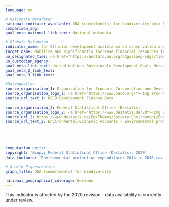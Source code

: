 ```yaml
---
language: en

# Nationale Metadaten
national_indicator_available: ODA (commitments) for biodiversity <br> Environmental protection expenditure
comparison_sdg: 
goal_meta_national_link_text: National metadata

# Globale Metadaten
indicator_name: (a) Official development assistance on conservation and sustainable use of biodiversity; and (b) revenue generated and finance mobilized from biodiversity-relevant economic instruments
target_name: Mobilize and significantly increase financial resources from all sources to conserve and sustainably use biodiversity and ecosystems
un_designated_tier: <a href="https://unstats.un.org/sdgs/iaeg-sdgs/tier-classification/" title="Click here for more information on the UN tier classification.">Tier I</a>
un_custodian_agency: 
goal_meta_link_text: United Nations Sustainable Development Goals Metadata
goal_meta_2_link_text: 
goal_meta_3_link_text: 

#Datenquellen
source_organisation_1: Organisation for Economic Co-operation and Development (OECD)
source_organisation_logo_1: <a href="https://www.oecd.org/"><img src="https://g205sdgs.github.io/sdg-indicators/public/OrgImgEn/oecd.png" alt="Logo oecd" style="height:60px; width:148px" /></a>
source_url_text_1: OECD Development Finance Data

source_organisation_2: Federal Statistical Office (Destatis)
source_organisation_logo_2: <a href="https://www.destatis.de/EN"><img src="https://g205sdgs.github.io/sdg-indicators/public/OrgImgEn/destatis.png" alt="Logo destatis" style="height:60px; width:148px" /></a>
source_url_2: https://www.destatis.de/EN/Themes/Society-Environment/Environment/Environmental-Protection-Measures/Tables/environmental-protection-expenditure.html
source_url_text_2: Environmental-Economic Accounts - Environmental protection expenditure





computation_units: 
copyright: '&copy; Federal Statistical Office (Destatis), 2020'
data_footnote: 'Environmental protection expenditure: 2014 to 2016 revised data, 2017 preliminary and partly estimated data.'

# Grafik Eigenschaften
graph_title: ODA (commitments) for biodiversity

national_geographical_coverage: Germany
---
```


<span style="text-align: center"><i class="fa fa-exclamation-triangle" aria-hidden="true"></i> This indicator is affected by the 2020 revision - data availability is currently under review. <i class="fa fa-exclamation-triangle" aria-hidden="true"></i></span>